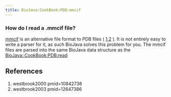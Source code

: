 ```yaml
---
title: BioJava:CookBook:PDB:mmcif
---
```


### How do I read a .mmcif file?

[mmcif](http://ndbserver.rutgers.edu/mmcif/index.html) is an alternative
file format to PDB files (
[1](#westbrook2000 "wikilink"),[2](#westbrook2003 "wikilink") ). It is
not entirely easy to write a parser for it, as such BioJava solves this
problem for you. The mmcif files are parsed into the same BioJava data
structure as the <BioJava::CookBook:PDB:read>

<java> </java>

References
----------

<biblio>

1.  westbrook2000 pmid=10842738
2.  westbrook2003 pmid=12647386

</biblio>
